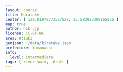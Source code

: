 ```yaml
---
layout: course
title: Kuratake
center: [ 139.01978373527527, 35.583923308165026 ]
map: true
author: hikr.jp
license: CC-BY-NC
area: Otsuki
geojson: '/data/kiratake.json'
prefecture: Yamanashi
info:
  level: intermediate
tags: [ river swim, .draft ]
---
```

